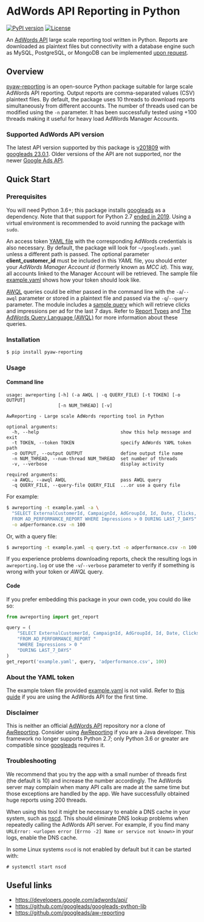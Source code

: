 # AdWords API Reporting in Python

[![PyPI version](https://badge.fury.io/py/pyaw-reporting.svg)](https://badge.fury.io/py/pyaw-reporting)
[![License](https://img.shields.io/badge/License-Apache%202.0-blue.svg)](https://opensource.org/licenses/Apache-2.0)

An [AdWords API](https://developers.google.com/adwords/api/docs/guides/start) large scale reporting tool written in
Python. Reports are downloaded as plaintext files but connectivity with a database engine such as MySQL, PostgreSQL, or
MongoDB can be implemented [upon request](https://github.com/gmontamat/pyaw-reporting/issues).

## Overview

[pyaw-reporting](https://github.com/gmontamat/pyaw-reporting) is an open-source Python package suitable for large
scale AdWords API reporting. Output reports are comma-separated values (CSV) plaintext files. By default, the package
uses 10 threads to download reports simultaneously from different accounts. The number of threads used can be modified
using the `-n` parameter. It has been successfully tested using +100 threads making it useful for heavy load AdWords
Manager Accounts.

### Supported AdWords API version

The latest API version supported by this package is
[v201809](https://ads-developers.googleblog.com/2018/09/announcing-v201809-of-adwords-api.html) with
[googleads 23.0.1](https://pypi.python.org/pypi/googleads). Older versions of the API are not supported, nor the newer
[Google Ads API](https://developers.google.com/google-ads/api/docs/start).

## Quick Start

### Prerequisites

You will need Python 3.6+; this package installs [googleads](https://pypi.python.org/pypi/googleads) as a dependency.
Note that that support for Python 2.7
[ended in 2019](https://ads-developers.googleblog.com/2019/10/python-2-deprecation-in-google-ads-api.html). Using a
virtual environment is recommended to avoid running the package with `sudo`.

An access token [YAML file](#about-the-yaml-token) with the corresponding AdWords credentials is also necessary. By
default, the package will look for `~/googleads.yaml` unless a different path is passed. The optional parameter
**client\_customer\_id** must be included in this *YAML* file, you should enter your *AdWords Manager Account id*
(formerly known as *MCC id*). This way, all accounts linked to the Manager Account will be retrieved. The sample file
[example.yaml](awreporting/example.yaml) shows how your token should look like.

[AWQL](https://developers.google.com/adwords/api/docs/guides/awql) queries could be either passed in the command line
with the `-a`/`--awql` parameter or stored in a plaintext file and passed via the `-q`/`--query` parameter. The module
includes a [sample query](awreporting/query.txt) which will retrieve clicks and impressions per ad for the
last 7 days. Refer to [Report Types](https://developers.google.com/adwords/api/docs/appendix/reports) and
[The AdWords Query Language (AWQL)](https://developers.google.com/adwords/api/docs/guides/awql) for more information
about these queries.

### Installation

```bash
$ pip install pyaw-reporting
```

### Usage

#### Command line

```
usage: awreporting [-h] (-a AWQL | -q QUERY_FILE) [-t TOKEN] [-o OUTPUT]
                   [-n NUM_THREAD] [-v]

AwReporting - Large scale AdWords reporting tool in Python

optional arguments:
  -h, --help                              show this help message and exit
  -t TOKEN, --token TOKEN                 specify AdWords YAML token path
  -o OUTPUT, --output OUTPUT              define output file name
  -n NUM_THREAD, --num-thread NUM_THREAD  set number of threads
  -v, --verbose                           display activity

required arguments:
  -a AWQL, --awql AWQL                    pass AWQL query
  -q QUERY_FILE, --query-file QUERY_FILE  ...or use a query file
```

For example:

```bash
$ awreporting -t example.yaml -a \
  "SELECT ExternalCustomerId, CampaignId, AdGroupId, Id, Date, Clicks, Impressions \
  FROM AD_PERFORMANCE_REPORT WHERE Impressions > 0 DURING LAST_7_DAYS" \
  -o adperformance.csv -n 100
```

Or, with a query file:

```bash
$ awreporting -t example.yaml -q query.txt -o adperformance.csv -n 100
```

If you experience problems downloading reports, check the resulting logs in `awreporting.log` or use the
`-v`/`--verbose` parameter to verify if something is wrong with your token or *AWQL* query.

#### Code

If you prefer embedding this package in your own code, you could do like so:

```python
from awreporting import get_report

query = (
    "SELECT ExternalCustomerId, CampaignId, AdGroupId, Id, Date, Clicks, Impressions "
    "FROM AD_PERFORMANCE_REPORT "
    "WHERE Impressions > 0 "
    "DURING LAST_7_DAYS"
)
get_report('example.yaml', query, 'adperformance.csv', 100)
```

### About the YAML token

The example token file provided [example.yaml](awreporting/example.yaml) is not valid. Refer to
[this guide](https://developers.google.com/adwords/api/docs/guides/first-api-call) if you are using the AdWords API for
the first time.

### Disclaimer

This is neither an official [AdWords API](https://developers.google.com/adwords/api/) repository nor a clone of
[AwReporting](https://github.com/googleads/aw-reporting). Consider using
[AwReporting](https://github.com/googleads/aw-reporting) if you are a Java developer. This framework no longer supports
Python 2.7; only Python 3.6 or greater are compatible since
[googleads](https://github.com/googleads/googleads-python-lib#python-versions) requires it.

### Troubleshooting

We recommend that you try the app with a small number of threads first (the default is 10) and increase the number
accordingly. The AdWords server may complain when many API calls are made at the same time but those exceptions are
handled by the app. We have successfully obtained huge reports using 200 threads.

When using this tool it might be necessary to enable a DNS cache in your system, such as
[nscd](http://man7.org/linux/man-pages/man8/nscd.8.html). This should eliminate DNS lookup problems when repeatedly
calling the AdWords API server. For example, if you find many `URLError: <urlopen error [Errno -2] Name or service
not known>` in your logs, enable the DNS cache.

In some Linux systems `nscd` is not enabled by default but it can be started with:

```
# systemctl start nscd
```

## Useful links

* https://developers.google.com/adwords/api/
* https://github.com/googleads/googleads-python-lib
* https://github.com/googleads/aw-reporting
